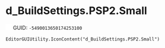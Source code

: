 # d_BuildSettings.PSP2.Small
![](/img/d_BuildSettings.PSP2.Small.png)
GUID: `-5490013650174253100`
```
EditorGUIUtility.IconContent("d_BuildSettings.PSP2.Small")
```
